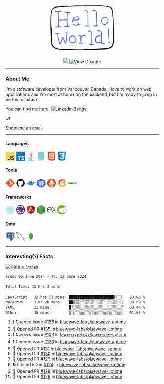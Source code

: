 <div align="center">
    <img src="./img/hello_world.webp" height="200px" width="">
    <div>
        <a href="https://www.linkedin.com/in/ajhollid">
            <img src="https://img.shields.io/badge/LinkedIn-blue"/>
        </a>
        <img src="https://komarev.com/ghpvc/?username=ajhollid&color=yellow" alt="View Counter">
    </div>
</div>

---

### About Me

I'm a software developer from Vancouver, Canada. I love to work on web applications and I'm most at home on the backend, but I'm ready to jump in on the full stack.

You can find me here: [![Linkedin Badge](https://img.shields.io/badge/-ajhollid-blue?style=flat&logo=Linkedin&logoColor=white)](https://www.linkedin.com/in/ajhollid)

Or

[Shoot me an email](mailto:ajhollid@gmail.com)

---

#### Languages

<div>
    <img src="./img/devicons/javascript-original.svg" width=30 height=30 alt="JavaScript">
    <img src="/img/devicons/typescript-original.svg" width=30 height=30 alt="TypeScript">
    <img src="./img/devicons/java-original.svg" width=30 height=30 alt="Java">
    <img src="./img/devicons/go-original.svg" width=30 height=30 alt="Golang">
    <img src="./img/devicons/html5-original.svg" width=30 height=30 alt="HTML 5">
    <img src="./img/devicons/css3-original.svg" width=30 height=30 alt="CSS 3">
</div>

#### Tools

<div>
    <img src="./img/devicons/git-original.svg" width=30 height=30 alt="Git">
    <img src="./img/devicons/github-original.svg" width=30 height=30 alt="Github">
    <img src="./img/devicons/docker-original.svg" width=30 
    height=30 alt="Docker">
    <img src="./img/devicons/kubernetes-original.svg" width=30 height=30 alt="K8">
    <img src="./img/devicons/prometheus-original.svg" width=30 height=30 alt="Prometheus">
    <img src="./img/devicons/grafana-original.svg" width=30 height=30 alt="Grafana">
    <img src="./img/devicons/nginx-original.svg" width=30 height=30 alt="Nginx">
</div>

#### Frameworks

<div>
    <img src="./img/devicons/react-original.svg" width=30 height=30 alt="React">
    <img src="./img/devicons/gatsby-original.svg" width=30 height=30 alt="Gatsby">
    <img src="./img/devicons/angularjs-original.svg" width=30 height=30 alt="AngularJS">
    <img src="./img/devicons/nodejs-original.svg" width=30 height=30 alt="NodeJS">
    <img src="./img/devicons/express-original.svg" width=30 height=30 alt="Express">
    <img src="./img/devicons/spring-original.svg" width=30 height=30 alt="Spring">
</div>

#### Data

<div>
    <img src="./img/devicons/postgresql-original.svg" width=30 height=30 alt="Postgresql">
    <img src="./img/devicons/mysql-original.svg" width=30 height=30 alt="Mysql">
    <img src="./img/devicons/mongodb-original.svg" width=30 height=30 alt="MongoDB">
</div>

---

### Interesting(?) Facts

[![GitHub Streak](http://github-readme-streak-stats.herokuapp.com?user=ajhollid)](https://git.io/streak-stats)

 <!--START_SECTION:waka-->

```txt
From: 05 June 2024 - To: 12 June 2024

Total Time: 15 hrs 3 mins

JavaScript   12 hrs 51 mins  █████████████████████░░░░   83.96 %
Markdown     1 hr 28 mins    ██▒░░░░░░░░░░░░░░░░░░░░░░   09.59 %
YAML         31 mins         █░░░░░░░░░░░░░░░░░░░░░░░░   03.44 %
Other        15 mins         ▒░░░░░░░░░░░░░░░░░░░░░░░░   01.65 %
```

<!--END_SECTION:waka-->


<!--START_SECTION:activity-->
1. ❗ Opened issue [#136](https://github.com/bluewave-labs/bluewave-uptime/issues/136) in [bluewave-labs/bluewave-uptime](https://github.com/bluewave-labs/bluewave-uptime)
2. 💪 Opened PR [#135](https://github.com/bluewave-labs/bluewave-uptime/pull/135) in [bluewave-labs/bluewave-uptime](https://github.com/bluewave-labs/bluewave-uptime)
3. ❗ Opened issue [#134](https://github.com/bluewave-labs/bluewave-uptime/issues/134) in [bluewave-labs/bluewave-uptime](https://github.com/bluewave-labs/bluewave-uptime)
4. ❗ Opened issue [#133](https://github.com/bluewave-labs/bluewave-uptime/issues/133) in [bluewave-labs/bluewave-uptime](https://github.com/bluewave-labs/bluewave-uptime)
5. 💪 Opened PR [#131](https://github.com/bluewave-labs/bluewave-uptime/pull/131) in [bluewave-labs/bluewave-uptime](https://github.com/bluewave-labs/bluewave-uptime)
6. 💪 Opened PR [#130](https://github.com/bluewave-labs/bluewave-uptime/pull/130) in [bluewave-labs/bluewave-uptime](https://github.com/bluewave-labs/bluewave-uptime)
7. 💪 Opened PR [#129](https://github.com/bluewave-labs/bluewave-uptime/pull/129) in [bluewave-labs/bluewave-uptime](https://github.com/bluewave-labs/bluewave-uptime)
8. 🔒 Closed issue [#124](https://github.com/bluewave-labs/bluewave-uptime/issues/124) in [bluewave-labs/bluewave-uptime](https://github.com/bluewave-labs/bluewave-uptime)
9. 💪 Opened PR [#128](https://github.com/bluewave-labs/bluewave-uptime/pull/128) in [bluewave-labs/bluewave-uptime](https://github.com/bluewave-labs/bluewave-uptime)
10. 💪 Opened PR [#126](https://github.com/bluewave-labs/bluewave-uptime/pull/126) in [bluewave-labs/bluewave-uptime](https://github.com/bluewave-labs/bluewave-uptime)
<!--END_SECTION:activity-->
